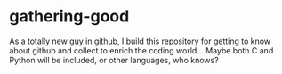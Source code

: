 # gathering-good
As a totally new guy in github, I build this repository for getting to know about github and collect to enrich the coding world...
Maybe both C and Python will be included, or other languages, who knows?
